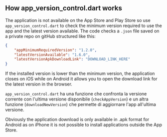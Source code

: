 ## How app_version_control.dart works

The application is not available on the App Store and Play Store so use ```app_version_control.dart``` to check the minimum version required to use the app and the latest version available.
The code checks a ```.json``` file saved on a private repo on gitHub structured like this:

```json
{
    "appMinimumRequiredVersion": "1.2.0",
    "latestVersionAvailable": "1.6.0",
    "latestVersionApkDownloadLink": "DOWNLOAD_LINK_HERE"
}
```

If the installed version is lower than the minimum version, the application closes on iOS while on Android it allows you to open the download link for the latest version in the browser.

```app_version_control.dart``` ha una funzione che confronta la versione corrente con l'ultima versione disponibile (```checkAppVersion```) e un altra funzione (```downloadNewVersion```) che permette di aggiornare l'app all'ultima versione.

Obviously the application download is only available in .apk format for Android as on iPhone it is not possible to install applications outside the App Store.
